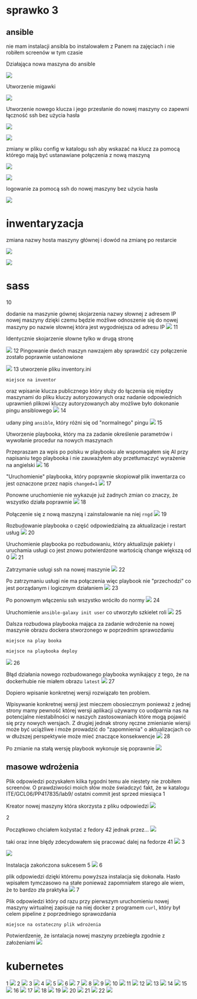 # sprawko 3

## ansible

nie mam instalacji ansibla bo instalowałem z Panem na zajęciach i nie robiłem screenów w tym czasie


Działająca nowa maszyna do ansible

![](./screeny/ansible/screen1.jpg)

Utworzenie migawki

![](./screeny/ansible/screen2.jpg)

Utworzenie nowego klucza i jego przesłanie do nowej maszyny co zapewni łączność ssh bez użycia hasła

![](./screeny/ansible/screen3.jpg)

![](./screeny/ansible/screen4.jpg)

zmiany w pliku config w katalogu ssh aby wskazać na klucz za pomocą którego mają być ustanawiane połączenia z nową maszyną

![](./screeny/ansible/screen5.jpg)

![](./screeny/ansible/screen6.jpg)

logowanie za pomocą ssh do nowej maszyny bez użycia hasła

![](./screeny/ansible/screen7.jpg)

# inwentaryzacja

zmiana nazwy hosta maszyny głównej i dowód na zmianę po restarcie

![](./screeny/ansible/screen8.jpg)

![](./screeny/ansible/screen9.jpg)


# sass

10

dodanie na maszynie gównej skojarzenia nazwy słownej z adresem IP nowej maszyny dzięki czemu będzie możliwe odnoszenie się do nowej maszyny po nazwie słownej która jest wygodniejsza od adresu IP
![](./screeny/ansible/screen10.jpg)
11

Identycznie skojarzenie słowne tylko w drugą stronę

![](./screeny/ansible/screen11.jpg)
12
Pingowanie dwóch maszyn nawzajem aby sprawdzić czy połączenie zostało poprawnie ustanowione

![](./screeny/ansible/screen12.jpg)
13
utworzenie pliku inventory.ini
```
miejsce na inventor
```

oraz wpisanie klucza publicznego który służy do łączenia się między maszynami do pliku kluczy autoryzowanych oraz nadanie odpowiednich uprawnień plikowi kluczy autoryzowanych aby możliwe było dokonanie pingu ansiblowego
![](./screeny/ansible/screen13.jpg)
14

udany ping ```ansible```, który różni się od "normalnego" pingu 
![](./screeny/ansible/screen14.jpg)
15

Utworzenie playbooka, który ma za zadanie określenie parametrów i wywołanie procedur na nowych maszynach

Przepraszam za wpis po polsku w playbooku ale wspomagałem się AI przy napisaniu tego playbooka i nie zauważyłem aby przetłumaczyć wyrażenie na angielski
![](./screeny/ansible/screen15.jpg)
16

"Uruchomienie" playbooka, który poprawnie skopiował plik inwentarza co jest oznaczone przez napis ```changed=1``` 
![](./screeny/ansible/screen16.jpg)
17

Ponowne uruchomienie nie wykazuje już żadnych zmian co znaczy, że wszystko działa poprawnie
![](./screeny/ansible/screen17.jpg)
18

Połączenie się z nową maszyną i zainstalowanie na niej ```rngd```
![](./screeny/ansible/screen18.jpg)
19

Rozbudowanie playbooka o część odpowiedzialną za aktualizacje i restart usług
![](./screeny/ansible/screen19.jpg)
20

Uruchomienie playbooka po rozbudowaniu, który aktualizuje pakiety i uruchamia usługi co jest znowu potwierdzone wartością change większą od 0
![](./screeny/ansible/screen20.jpg)
21

Zatrzymanie usługi ssh na nowej maszynie
![](./screeny/ansible/screen21.jpg)
22

Po zatrzymaniu usługi nie ma połączenia więc playbook nie "przechodzi" co jest porządanym i logicznym działaniem
![](./screeny/ansible/screen22.jpg)
23

Po ponownym włączeniu ssh wszystko wróciło do normy
![](./screeny/ansible/screen23.jpg)
24

Uruchomienie ```ansible-galaxy init user``` co utworzyło szkielet roli
![](./screeny/ansible/screen24.jpg)
25

Dalsza rozbudowa playbooka mająca za zadanie wdrożenie na nowej maszynie obrazu dockera stworzonego w poprzednim sprawozdaniu

```
miejsce na play booka
```

```
miejsce na playbooka deploy
```

![](./screeny/ansible/screen25.jpg)
26

Błąd działania nowego rozbudowanego playbooka wynikający z tego, że na dockerhubie nie miałem obrazu ```latest``` 
![](./screeny/ansible/screen26.jpg)
27

Dopiero wpisanie konkretnej wersji rozwiązało ten problem. 

Wpisywanie konkretnej wersji jest mieczem obosiecznym ponieważ z jednej strony mamy pewność której wersji aplikacji używamy co uodparnia nas na potencjalne niestabilności w naszych zastosowaniach które mogą pojawić się przy nowych wersjach. Z drugiej jednak strony ręczne zmienianie wiersji może być uciążliwe i może prowadzić do "zapomnienia" o aktualizacjach co w dłuższej perspektywie może mieć znaczące konsekwencje
![](./screeny/ansible/screen27.jpg)
28

Po zmianie na stałą wersję playbook wykonuje się poprawnie
![](./screeny/ansible/screen28.jpg)



## masowe wdrożenia 

Plik odpowiedzi pozyskałem kilka tygodni temu ale niestety nie zrobiłem screenów. O prawdziwości moich słów może świadczyć fakt, że w katalogu ITE/GCL06/PP417835/lab9/ ostatni commit jest sprzed miesiąca
1

Kreator nowej maszyny która skorzysta z pliku odpowiedzi
![](./screeny/lab9/screen1.jpg)

2

Początkowo chciałem kożystać z fedory 42 jednak przez...
![](./screeny/lab9/screen2.jpg)

taki oraz inne blędy zdecydowałem się pracować dalej na fedorze 41 
![](./screeny/lab9/screen2_2.jpg)
3


![](./screeny/lab9/screen3.jpg)

Instalacja zakończona sukcesem
5
![](./screeny/lab9/screen5.jpg)
6

plik odpowiedzi dzięki któremu powyższa instalacja się dokonała. Hasło wpisałem tymczasowo na stałe ponieważ zapomniałem starego ale wiem, że to bardzo zła praktyka
![](./screeny/lab9/screen6.jpg)
7

Plik odpowiedzi który od razu przy pierwszym uruchomieniu nowej maszyny wirtualnej zapisuje na niej docker z programem ```curl```, który był celem pipeline z poprzedniego sprawozdania
```
miejsce na ostateczny plik wdrożenia
```

Potwierdzenie, że isntalacja nowej maszyny przebiegła zgodnie z założeniami
![](./screeny/lab9/screen7.jpg)


# kubernetes
1
![](./screeny/kubernetes/screen1.jpg)
2
![](./screeny/kubernetes/screen2.jpg)
3
![](./screeny/kubernetes/screen3.jpg)
4
![](./screeny/kubernetes/screen4.jpg)
5
![](./screeny/kubernetes/screen5.jpg)
6
![](./screeny/kubernetes/screen6.jpg)
7
![](./screeny/kubernetes/screen7.jpg)
8
![](./screeny/kubernetes/screen8.jpg)
9
![](./screeny/kubernetes/screen9.jpg)
10
![](./screeny/kubernetes/screen10.jpg)
11
![](./screeny/kubernetes/screen11.jpg)
12
![](./screeny/kubernetes/screen12.jpg)
13
![](./screeny/kubernetes/screen13.jpg)
14
![](./screeny/kubernetes/screen14.jpg)
15
![](./screeny/kubernetes/screen15.jpg)
16
![](./screeny/kubernetes/screen16.jpg)
17
![](./screeny/kubernetes/screen17.jpg)
18
![](./screeny/kubernetes/screen18.jpg)
19
![](./screeny/kubernetes/screen19.jpg)
20
![](./screeny/kubernetes/screen20.jpg)
21
![](./screeny/kubernetes/screen21.jpg)
22
![](./screeny/kubernetes/screen22.jpg)

